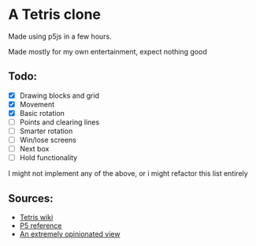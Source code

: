 # A Tetris clone
Made using p5js in a few hours.

Made mostly for my own entertainment, expect nothing good

## Todo:
- [x] Drawing blocks and grid
- [x] Movement
- [x] Basic rotation
- [ ] Points and clearing lines
- [ ] Smarter rotation
- [ ] Win/lose screens
- [ ] Next box
- [ ] Hold functionality

I might not implement any of the above, or i might refactor this list entirely

## Sources:
- [Tetris wiki](https://tetris.fandom.com/wiki/SRS?file=SRS-pieces.png)  
- [P5 reference](https://p5js.org/reference/)
- [An extremely opinionated view](https://github.com/mrcpj1998)
